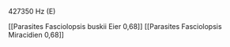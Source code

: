 427350 Hz (E)

[[Parasites Fasciolopsis buskii Eier 0,68]]
[[Parasites Fasciolopsis Miracidien 0,68]]